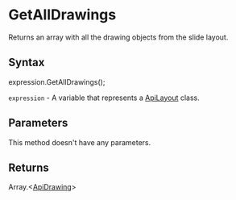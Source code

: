 # GetAllDrawings

Returns an array with all the drawing objects from the slide layout.

## Syntax

expression.GetAllDrawings();

`expression` - A variable that represents a [ApiLayout](../ApiLayout.md) class.

## Parameters

This method doesn't have any parameters.

## Returns

Array.<[ApiDrawing](../../ApiDrawing/ApiDrawing.md)>